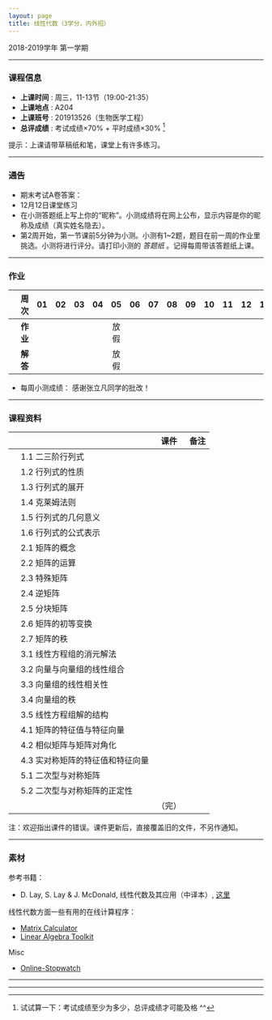 ```yaml
---
layout: page
title: 线性代数（3学分，内外招）
---
```



<p class="message">
  2018-2019学年 第一学期
</p>


---

### 课程信息


- __上课时间__ : 周三，11-13节（19:00-21:35）
- __上课地点__ : A204
- __上课班号__ : 201913526（生物医学工程）
- __总评成绩__ : 考试成绩×70% + 平时成绩×30% [^exam]

[^exam]: 试试算一下：考试成绩至少为多少，总评成绩才可能及格 ^^

提示：上课请带草稿纸和笔，课堂上有许多练习。

---

### 通告

- 期末考试A卷答案：<a href="HW_sol/Exam_sol.pdf" target="_blank"><i class="fa fa-file-pdf-o" aria-hidden="true"></i></a>
- 12月12日课堂练习 <a href="HW/Exercise_20181212.pdf" target="_blank"><i class="fa fa-file-pdf-o" aria-hidden="true"></i></a>
- 在小测答题纸上写上你的“昵称”。小测成绩将在网上公布，显示内容是你的昵称及成绩（真实姓名隐去）。
- 第2周开始，第一节课前5分钟为小测。小测有1~2题，题目在前一周的作业里挑选。小测将进行评分。请打印小测的 *答题纸*  <a href="HW/Examsheet.pdf" target="_blank"><i class="fa fa-file-pdf-o" aria-hidden="true"></i></a> 。记得每周带该答题纸上课。

---

### 作业

|        |    周次    | 01 | 02 | 03 |	04 | 05 | 06 |07 | 08 | 09 | 10 | 11 | 12 | 13 | 14 | |
|:--------:|--------:|:------:|:------:|:------:|:------:|:------:|:------:|:------:|:------:|:------:|:------:|:------:|:------:|:------:|:------:|:------:|
|	| __作业__ 	| <a href="HW/HW_01_2018.pdf" target="_blank"><i class="fa fa-file-pdf-o" aria-hidden="true"></i></a>	  | <a href="HW/HW_02_2018.pdf" target="_blank"><i class="fa fa-file-pdf-o" aria-hidden="true"></i></a> |	<a href="HW/HW_03_2018.pdf" target="_blank"><i class="fa fa-file-pdf-o" aria-hidden="true"></i></a> | <a href="HW/HW_04_2018.pdf" target="_blank"><i class="fa fa-file-pdf-o" aria-hidden="true"></i></a>	|	放假 | <a href="HW/HW_06_2018.pdf" target="_blank"><i class="fa fa-file-pdf-o" aria-hidden="true"></i></a> | <a href="HW/HW_07_2018.pdf" target="_blank"><i class="fa fa-file-pdf-o" aria-hidden="true"></i></a> | <a href="HW/HW_08_2018.pdf" target="_blank"><i class="fa fa-file-pdf-o" aria-hidden="true"></i></a> | <a href="HW/HW_09_2018.pdf" target="_blank"><i class="fa fa-file-pdf-o" aria-hidden="true"></i></a> | <a href="HW/HW_10_2018.pdf" target="_blank"><i class="fa fa-file-pdf-o" aria-hidden="true"></i></a> | <a href="HW/HW_11_2018.pdf" target="_blank"><i class="fa fa-file-pdf-o" aria-hidden="true"></i></a>  | <a href="HW/HW_12_2018.pdf" target="_blank"><i class="fa fa-file-pdf-o" aria-hidden="true"></i></a> | <a href="HW/HW_13_2018.pdf" target="_blank"><i class="fa fa-file-pdf-o" aria-hidden="true"></i></a> | <a href="HW/HW_14_2018.pdf" target="_blank"><i class="fa fa-file-pdf-o" aria-hidden="true"></i></a>  | （完）|
|	| __解答__ 	| <a href="HW_sol/HW_01_sol_2018.pdf" target="_blank"><i class="fa fa-file-pdf-o" aria-hidden="true"></i></a>    |<a href="HW_sol/HW_02_sol_2018.pdf" target="_blank"><i class="fa fa-file-pdf-o" aria-hidden="true"></i></a> | <a href="HW_sol/HW_03_sol_2018.pdf" target="_blank"><i class="fa fa-file-pdf-o" aria-hidden="true"></i></a>   |  <a href="HW_sol/HW_04_sol_2018.pdf" target="_blank"><i class="fa fa-file-pdf-o" aria-hidden="true"></i></a>   |  放假  |<a href="HW_sol/HW_06_sol_2018.pdf" target="_blank"><i class="fa fa-file-pdf-o" aria-hidden="true"></i></a>   |<a href="HW_sol/HW_07_sol_2018.pdf" target="_blank"><i class="fa fa-file-pdf-o" aria-hidden="true"></i></a>  |<a href="HW_sol/HW_08_sol_2018.pdf" target="_blank"><i class="fa fa-file-pdf-o" aria-hidden="true"></i></a>  | <a href="HW_sol/HW_09_sol_2018.pdf" target="_blank"><i class="fa fa-file-pdf-o" aria-hidden="true"></i></a>  | <a href="HW_sol/HW_10_sol_2018.pdf" target="_blank"><i class="fa fa-file-pdf-o" aria-hidden="true"></i></a>  | <a href="HW_sol/HW_11_sol_2018.pdf" target="_blank"><i class="fa fa-file-pdf-o" aria-hidden="true"></i></a> | <a href="HW_sol/HW_12_sol_2018.pdf" target="_blank"><i class="fa fa-file-pdf-o" aria-hidden="true"></i></a> | <a href="HW_sol/HW_13_sol_2018.pdf" target="_blank"><i class="fa fa-file-pdf-o" aria-hidden="true"></i></a> | <a href="HW_sol/HW_14_sol_2018.pdf" target="_blank"><i class="fa fa-file-pdf-o" aria-hidden="true"></i></a> | |

- 每周小测成绩： <a href="HW_sol/LA_score_w15_v2.pdf" target="_blank"><i class="fa fa-file-pdf-o" aria-hidden="true"></i></a>    感谢张立凡同学的批改！

---


### 课程资料

|        |        | 课件 |	备注 |
|:--------:|:--------|:-----:|:------:|
|  | 1.1 二三阶行列式 | <a href="lectures/1_1_二阶三阶行列式_2018.pdf" target="_blank"><i class="fa fa-file-pdf-o" aria-hidden="true"></i></a>     |     |
|  | 1.2 行列式的性质 | <a href="lectures/1_2_行列式的定义与性质_2018.pdf" target="_blank"><i class="fa fa-file-pdf-o" aria-hidden="true"></i></a>   |     |
|  | 1.3 行列式的展开 | <a href="lectures/1_3_行列式的展开_2018.pdf" target="_blank"><i class="fa fa-file-pdf-o" aria-hidden="true"></i></a>      |     |
|  | 1.4 克莱姆法则 |  <a href="lectures/1_4_克莱姆法则_2018.pdf" target="_blank"><i class="fa fa-file-pdf-o" aria-hidden="true"></i></a>     |     |
|  | 1.5 行列式的几何意义 | <a href="lectures/1_5_行列式的几何意义_2018.pdf" target="_blank"><i class="fa fa-file-pdf-o" aria-hidden="true"></i></a>     |     |
|  | 1.6 行列式的公式表示 |  <a href="lectures/1_6_行列式的公式表示_2018.pdf" target="_blank"><i class="fa fa-file-pdf-o" aria-hidden="true"></i></a>  |     |
|  | 2.1 矩阵的概念 | <a href="lectures/2_1_矩阵的概念_2018.pdf" target="_blank"><i class="fa fa-file-pdf-o" aria-hidden="true"></i></a>  |     |
|  | 2.2 矩阵的运算 | <a href="lectures/2_2_矩阵的运算_2018.pdf" target="_blank"><i class="fa fa-file-pdf-o" aria-hidden="true"></i></a>     |     |
|  | 2.3 特殊矩阵 | <a href="lectures/2_3_特殊矩阵_2018.pdf" target="_blank"><i class="fa fa-file-pdf-o" aria-hidden="true"></i></a>     |     |
|  | 2.4 逆矩阵 | <a href="lectures/2_4_逆矩阵_2018.pdf" target="_blank"><i class="fa fa-file-pdf-o" aria-hidden="true"></i></a>  |       |
|  | 2.5 分块矩阵 | <a href="lectures/2_5_分块矩阵_2018.pdf" target="_blank"><i class="fa fa-file-pdf-o" aria-hidden="true"></i></a>   |       |
|  | 2.6 矩阵的初等变换 | <a href="lectures/2_6_矩阵的初等变换_2018.pdf" target="_blank"><i class="fa fa-file-pdf-o" aria-hidden="true"></i></a>     |     |
|  | 2.7 矩阵的秩 | <a href="lectures/2_7_矩阵的秩_2018.pdf" target="_blank"><i class="fa fa-file-pdf-o" aria-hidden="true"></i></a>  |         |
|  | 3.1 线性方程组的消元解法 | <a href="lectures/3_1_线性方程组的消元解法_2018.pdf" target="_blank"><i class="fa fa-file-pdf-o" aria-hidden="true"></i></a>   |         |
|  | 3.2 向量与向量组的线性组合 | <a href="lectures/3_2_向量与向量组的线性组合_2018.pdf" target="_blank"><i class="fa fa-file-pdf-o" aria-hidden="true"></i></a>   |        |
|  | 3.3 向量组的线性相关性 |   <a href="lectures/3_3_向量组的线性相关性_2018.pdf" target="_blank"><i class="fa fa-file-pdf-o" aria-hidden="true"></i></a>  |           |
|  | 3.4 向量组的秩 |  <a href="lectures/3_4_向量组的秩_2018.pdf" target="_blank"><i class="fa fa-file-pdf-o" aria-hidden="true"></i></a>  |         |
|  | 3.5 线性方程组解的结构 | <a href="lectures/3_5_线性方程组解的结构_2018.pdf" target="_blank"><i class="fa fa-file-pdf-o" aria-hidden="true"></i></a>  |          |
|  | 4.1 矩阵的特征值与特征向量 | <a href="lectures/4_1_矩阵的特征值与特征向量_2018.pdf" target="_blank"><i class="fa fa-file-pdf-o" aria-hidden="true"></i></a>    |        |
|  | 4.2 相似矩阵与矩阵对角化 |<a href="lectures/4_2_相似矩阵与矩阵对角化_2018.pdf" target="_blank"><i class="fa fa-file-pdf-o" aria-hidden="true"></i></a>  |     |
|  | 4.3 实对称矩阵的特征值和特征向量 | <a href="lectures/4_3_实对称矩阵的特征值和特征向量_2018.pdf" target="_blank"><i class="fa fa-file-pdf-o" aria-hidden="true"></i></a>    |     |
|  | 5.1 二次型与对称矩阵 |  <a href="lectures/5_1_二次型与对称矩阵_2018.pdf" target="_blank"><i class="fa fa-file-pdf-o" aria-hidden="true"></i></a>   |         |
|  | 5.2 二次型与对称矩阵的正定性 |   <a href="lectures/5_2_二次型与对称矩阵的正定性_2018.pdf" target="_blank"><i class="fa fa-file-pdf-o" aria-hidden="true"></i></a>    |     |
|	| 	| 	（完） |	|


注：欢迎指出课件的错误。课件更新后，直接覆盖旧的文件，不另作通知。

---

### 素材

参考书籍：

- D. Lay, S. Lay & J. McDonald, 线性代数及其应用（中译本）, [这里](http://202.116.13.244/search~S1*chx?/X{u7EBF}{u6027}{u4EE3}{u6570}{u53CA}{u5176}{u5E94}{u7528}&searchscope=1&SORT=D/X{u7EBF}{u6027}{u4EE3}{u6570}{u53CA}{u5176}{u5E94}{u7528}&searchscope=1&SORT=D&SUBKEY=%E7%BA%BF%E6%80%A7%E4%BB%A3%E6%95%B0%E5%8F%8A%E5%85%B6%E5%BA%94%E7%94%A8/25%2C287%2C287%2CB/frameset&FF=X{u7EBF}{u6027}{u4EE3}{u6570}{u53CA}{u5176}{u5E94}{u7528}&searchscope=1&SORT=D&27%2C27%2C)


线性代数方面一些有用的在线计算程序：

- [Matrix Calculator](https://matrixcalc.org/en/)
- [Linear Algebra Toolkit](http://www.math.odu.edu/~bogacki/cgi-bin/lat.cgi)

Misc

- [Online-Stopwatch](https://www.online-stopwatch.com/chinese/)


---

---
